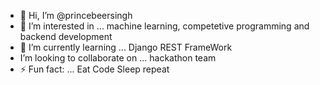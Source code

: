 - 👋 Hi, I’m @princebeersingh
- 👀 I’m interested in ... machine learning, competetive programming and backend development
- 🌱 I’m currently learning ... Django REST FrameWork
- I’m looking to collaborate on ... hackathon team 
- ⚡ Fun fact: ... Eat Code Sleep repeat

<!---
princebeersingh/princebeersingh is a ✨ special ✨ repository because its `README.md` (this file) appears on your GitHub profile.
You can click the Preview link to take a look at your changes.
--->
